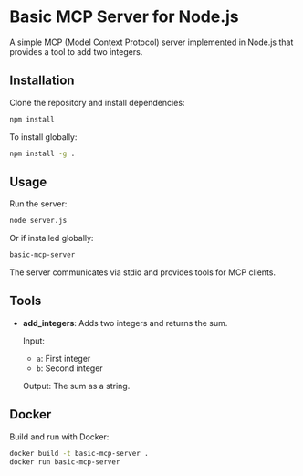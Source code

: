 # Basic MCP Server for Node.js

A simple MCP (Model Context Protocol) server implemented in Node.js that provides a tool to add two integers.

## Installation

Clone the repository and install dependencies:

```bash
npm install
```

To install globally:

```bash
npm install -g .
```

## Usage

Run the server:

```bash
node server.js
```

Or if installed globally:

```bash
basic-mcp-server
```

The server communicates via stdio and provides tools for MCP clients.

## Tools

- **add_integers**: Adds two integers and returns the sum.

  Input:
  - `a`: First integer
  - `b`: Second integer

  Output: The sum as a string.

## Docker

Build and run with Docker:

```bash
docker build -t basic-mcp-server .
docker run basic-mcp-server
```

